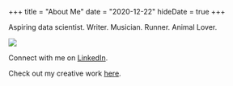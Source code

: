 +++
title = "About Me"
date = "2020-12-22"
hideDate = true
+++

<!-- TODO: fix image centering -->
Aspiring data scientist. Writer. Musician. Runner. Animal Lover. 

![](/images/profile_pic_20201229.jpeg)

Connect with me on [LinkedIn](https://www.linkedin.com/in/erica-xia-9370aa9a/).

Check out my creative work [here](https://linktr.ee/ex9966).

<!-- Check out my creative work here:
* [My Youtube Channel](https://www.youtube.com/channel/UC4TH7cZ8zP1-oK4_URPslNA)
* [Creative Writing](https://archiveofourown.org/users/KatJumpedOverTheMoon) -->



